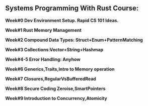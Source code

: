 ## Systems Programming With Rust Course:

**Week#0 Dev Environment Setup. Rapid CS 101 Ideas.**

**Week#1 Rust Memory Management**

**Week#2 Compound Data Types: Struct+Enum+PatternMatching**

**Week#3 Collections:Vector+String+Hashmap**

**Week#4-5 Error Handling: Anyhow**

**Week#6 Generics,Traits,Intro to Memory operation**

**Week#7 Closures,RegularVsBufferedRead**

**Week#8 Secure Coding Zeroise,SmartPointers**

**Week#9 Introduction to Concurrency,Atomicity**
